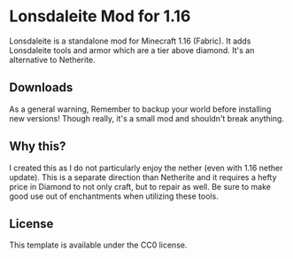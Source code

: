 # Lonsdaleite Mod for 1.16

Lonsdaleite is a standalone mod for Minecraft 1.16 (Fabric). It adds Lonsdaleite tools and armor which are a tier above diamond. It's an alternative to Netherite. 

## Downloads

As a general warning, Remember to backup your world before installing new versions! Though really, it's a small mod and shouldn't break anything.

## Why this?

I created this as I do not particularly enjoy the nether (even with 1.16 nether update). This is a separate direction than Netherite and it requires a hefty price in Diamond to not only craft, but to repair as well. Be sure to make good use out of enchantments when utilizing these tools.

## License

This template is available under the CC0 license.
